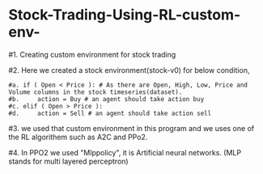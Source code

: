 # Stock-Trading-Using-RL-custom-env-

#1. Creating custom environment for stock trading 

#2. Here we created a stock environment(stock-v0) for below condition,

    #a. if ( Open < Price ): # As there are Open, High, Low, Price and Volume columns in the stock timeseries(dataset).
    #b.     action = Buy # an agent should take action buy
    #c. elif ( Open > Price ):
    #d.     action = Sell # an agent should take action sell
      
      
#3. we used that custom environment in this program and we uses one of the RL algorithem such as A2C and PPo2.

#4. In PPO2 we used "Mlppolicy", it is Artificial neural networks. (MLP stands for multi layered perceptron)

